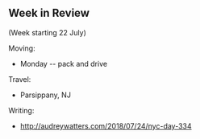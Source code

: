 ## Week in Review

(Week starting 22 July)

Moving:
* Monday -- pack and drive

Travel:
* Parsippany, NJ

Writing:
* http://audreywatters.com/2018/07/24/nyc-day-334

